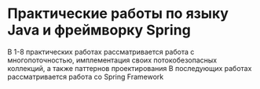 # Практические работы по языку Java и фреймворку Spring

В 1-8 практических работах рассматривается работа с многопоточностью, имплементация своих потокобезопасных коллекций, а также паттернов проектирования
В последующих работах рассматривается работа со Spring Framework
